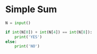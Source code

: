 # Simple Sum

```python
N = input()

if int(N[0]) + int(N[4]) == int(N[8]):
    print('YES')
else:
    print('NO')
```
